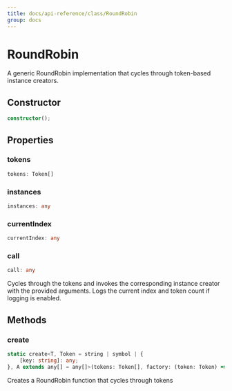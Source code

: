 ```yaml
---
title: docs/api-reference/class/RoundRobin
group: docs
---
```


# RoundRobin

A generic RoundRobin implementation that cycles through token-based instance creators.

## Constructor

```ts
constructor();
```

## Properties

### tokens

```ts
tokens: Token[]
```

### instances

```ts
instances: any
```

### currentIndex

```ts
currentIndex: any
```

### call

```ts
call: any
```

Cycles through the tokens and invokes the corresponding instance creator with the provided arguments.
Logs the current index and token count if logging is enabled.

## Methods

### create

```ts
static create<T, Token = string | symbol | {
    [key: string]: any;
}, A extends any[] = any[]>(tokens: Token[], factory: (token: Token) => (...args: A) => T): (...args: A) => T;
```

Creates a RoundRobin function that cycles through tokens
